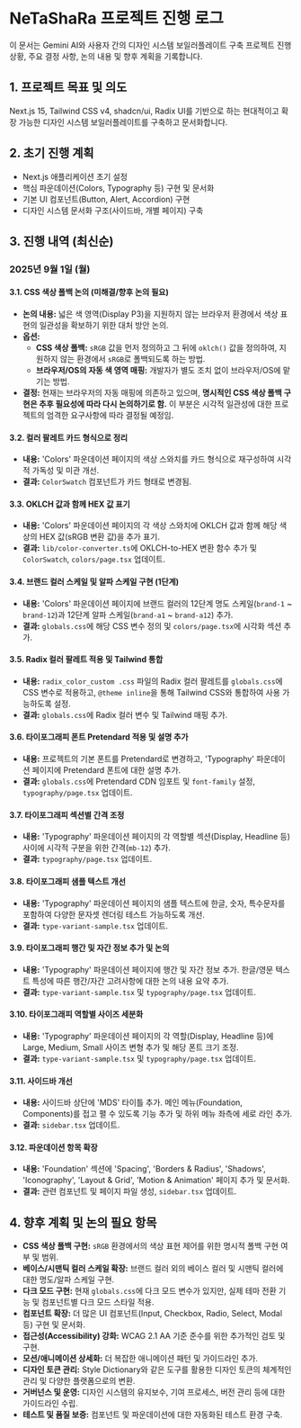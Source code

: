 # NeTaShaRa 프로젝트 진행 로그

이 문서는 Gemini AI와 사용자 간의 디자인 시스템 보일러플레이트 구축 프로젝트 진행 상황, 주요 결정 사항, 논의 내용 및 향후 계획을 기록합니다.

## 1. 프로젝트 목표 및 의도

Next.js 15, Tailwind CSS v4, shadcn/ui, Radix UI를 기반으로 하는 현대적이고 확장 가능한 디자인 시스템 보일러플레이트를 구축하고 문서화합니다.

## 2. 초기 진행 계획

*   Next.js 애플리케이션 초기 설정
*   핵심 파운데이션(Colors, Typography 등) 구현 및 문서화
*   기본 UI 컴포넌트(Button, Alert, Accordion) 구현
*   디자인 시스템 문서화 구조(사이드바, 개별 페이지) 구축

## 3. 진행 내역 (최신순)

### 2025년 9월 1일 (월)

#### 3.1. CSS 색상 폴백 논의 (미해결/향후 논의 필요)

*   **논의 내용:** 넓은 색 영역(Display P3)을 지원하지 않는 브라우저 환경에서 색상 표현의 일관성을 확보하기 위한 대처 방안 논의.
*   **옵션:**
    *   **CSS 색상 폴백:** `sRGB` 값을 먼저 정의하고 그 뒤에 `oklch()` 값을 정의하여, 지원하지 않는 환경에서 `sRGB`로 폴백되도록 하는 방법.
    *   **브라우저/OS의 자동 색 영역 매핑:** 개발자가 별도 조치 없이 브라우저/OS에 맡기는 방법.
*   **결정:** 현재는 브라우저의 자동 매핑에 의존하고 있으며, **명시적인 CSS 색상 폴백 구현은 추후 필요성에 따라 다시 논의하기로 함.** 이 부분은 시각적 일관성에 대한 프로젝트의 엄격한 요구사항에 따라 결정될 예정임.

#### 3.2. 컬러 팔레트 카드 형식으로 정리

*   **내용:** 'Colors' 파운데이션 페이지의 색상 스와치를 카드 형식으로 재구성하여 시각적 가독성 및 미관 개선.
*   **결과:** `ColorSwatch` 컴포넌트가 카드 형태로 변경됨.

#### 3.3. OKLCH 값과 함께 HEX 값 표기

*   **내용:** 'Colors' 파운데이션 페이지의 각 색상 스와치에 OKLCH 값과 함께 해당 색상의 HEX 값(sRGB 변환 값)을 추가 표기.
*   **결과:** `lib/color-converter.ts`에 OKLCH-to-HEX 변환 함수 추가 및 `ColorSwatch`, `colors/page.tsx` 업데이트.

#### 3.4. 브랜드 컬러 스케일 및 알파 스케일 구현 (1단계)

*   **내용:** 'Colors' 파운데이션 페이지에 브랜드 컬러의 12단계 명도 스케일(`brand-1` ~ `brand-12`)과 12단계 알파 스케일(`brand-a1` ~ `brand-a12`) 추가.
*   **결과:** `globals.css`에 해당 CSS 변수 정의 및 `colors/page.tsx`에 시각화 섹션 추가.

#### 3.5. Radix 컬러 팔레트 적용 및 Tailwind 통합
*   **내용:** `radix_color_custom .css` 파일의 Radix 컬러 팔레트를 `globals.css`에 CSS 변수로 적용하고, `@theme inline`을 통해 Tailwind CSS와 통합하여 사용 가능하도록 설정.
*   **결과:** `globals.css`에 Radix 컬러 변수 및 Tailwind 매핑 추가.

#### 3.6. 타이포그래피 폰트 Pretendard 적용 및 설명 추가

*   **내용:** 프로젝트의 기본 폰트를 Pretendard로 변경하고, 'Typography' 파운데이션 페이지에 Pretendard 폰트에 대한 설명 추가.
*   **결과:** `globals.css`에 Pretendard CDN 임포트 및 `font-family` 설정, `typography/page.tsx` 업데이트.

#### 3.7. 타이포그래피 섹션별 간격 조정

*   **내용:** 'Typography' 파운데이션 페이지의 각 역할별 섹션(Display, Headline 등) 사이에 시각적 구분을 위한 간격(`mb-12`) 추가.
*   **결과:** `typography/page.tsx` 업데이트.

#### 3.8. 타이포그래피 샘플 텍스트 개선

*   **내용:** 'Typography' 파운데이션 페이지의 샘플 텍스트에 한글, 숫자, 특수문자를 포함하여 다양한 문자셋 렌더링 테스트 가능하도록 개선.
*   **결과:** `type-variant-sample.tsx` 업데이트.

#### 3.9. 타이포그래피 행간 및 자간 정보 추가 및 논의

*   **내용:** 'Typography' 파운데이션 페이지에 행간 및 자간 정보 추가. 한글/영문 텍스트 특성에 따른 행간/자간 고려사항에 대한 논의 내용 요약 추가.
*   **결과:** `type-variant-sample.tsx` 및 `typography/page.tsx` 업데이트.

#### 3.10. 타이포그래피 역할별 사이즈 세분화

*   **내용:** 'Typography' 파운데이션 페이지의 각 역할(Display, Headline 등)에 Large, Medium, Small 사이즈 변형 추가 및 해당 폰트 크기 조정.
*   **결과:** `type-variant-sample.tsx` 및 `typography/page.tsx` 업데이트.

#### 3.11. 사이드바 개선

*   **내용:** 사이드바 상단에 'MDS' 타이틀 추가. 메인 메뉴(Foundation, Components)를 접고 펼 수 있도록 기능 추가 및 하위 메뉴 좌측에 세로 라인 추가.
*   **결과:** `sidebar.tsx` 업데이트.

#### 3.12. 파운데이션 항목 확장

*   **내용:** 'Foundation' 섹션에 'Spacing', 'Borders & Radius', 'Shadows', 'Iconography', 'Layout & Grid', 'Motion & Animation' 페이지 추가 및 문서화.
*   **결과:** 관련 컴포넌트 및 페이지 파일 생성, `sidebar.tsx` 업데이트.

## 4. 향후 계획 및 논의 필요 항목

*   **CSS 색상 폴백 구현:** `sRGB` 환경에서의 색상 표현 제어를 위한 명시적 폴백 구현 여부 및 범위.
*   **베이스/시맨틱 컬러 스케일 확장:** 브랜드 컬러 외의 베이스 컬러 및 시맨틱 컬러에 대한 명도/알파 스케일 구현.
*   **다크 모드 구현:** 현재 `globals.css`에 다크 모드 변수가 있지만, 실제 테마 전환 기능 및 컴포넌트별 다크 모드 스타일 적용.
*   **컴포넌트 확장:** 더 많은 UI 컴포넌트(Input, Checkbox, Radio, Select, Modal 등) 구현 및 문서화.
*   **접근성(Accessibility) 강화:** WCAG 2.1 AA 기준 준수를 위한 추가적인 검토 및 구현.
*   **모션/애니메이션 상세화:** 더 복잡한 애니메이션 패턴 및 가이드라인 추가.
*   **디자인 토큰 관리:** Style Dictionary와 같은 도구를 활용한 디자인 토큰의 체계적인 관리 및 다양한 플랫폼으로의 변환.
*   **거버넌스 및 운영:** 디자인 시스템의 유지보수, 기여 프로세스, 버전 관리 등에 대한 가이드라인 수립.
*   **테스트 및 품질 보증:** 컴포넌트 및 파운데이션에 대한 자동화된 테스트 환경 구축.
